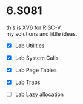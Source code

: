 # 6.S081
this is XV6 for RISC-V.  
my solutions and little ideas.

- [x] Lab Utilities  
- [x] Lab System Calls  
- [x] Lab Page Tables 
- [x] Lab Traps
- [ ] Lab Lazy allocation

